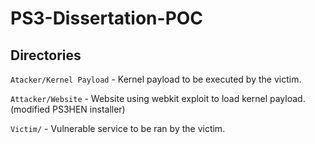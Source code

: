 # PS3-Dissertation-POC

## Directories

`Atacker/Kernel Payload` - Kernel payload to be executed by the victim.

`Attacker/Website` - Website using webkit exploit to load kernel payload. (modified PS3HEN installer)

`Victim/` - Vulnerable service to be ran by the victim.